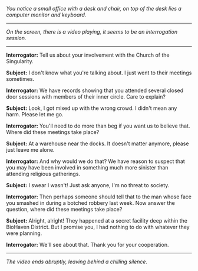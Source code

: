
*You notice a small office with a desk and chair, on top of the desk lies a computer monitor and keyboard.*

---

*On the screen, there is a video playing, it seems to be an interrogation session.*

---

**Interrogator:** Tell us about your involvement with the Church of the Singularity.

**Subject:** I don't know what you're talking about. I just went to their meetings sometimes.

**Interrogator:** We have records showing that you attended several closed door sessions with members of their inner circle. Care to explain?

**Subject:** Look, I got mixed up with the wrong crowd. I didn't mean any harm. Please let me go.

**Interrogator:** You'll need to do more than beg if you want us to believe that. Where did these meetings take place?

**Subject:** At a warehouse near the docks. It doesn't matter anymore, please just leave me alone.

**Interrogator:** And why would we do that? We have reason to suspect that you may have been involved in something much more sinister than attending religious gatherings.

**Subject:** I swear I wasn't! Just ask anyone, I'm no threat to society.

**Interrogator:** Then perhaps someone should tell that to the man whose face you smashed in during a botched robbery last week. Now answer the question, where did these meetings take place?

**Subject:** Alright, alright! They happened at a secret facility deep within the BioHaven District. But I promise you, I had nothing to do with whatever they were planning.

**Interrogator:** We'll see about that. Thank you for your cooperation.

---

*The video ends abruptly, leaving behind a chilling silence.*